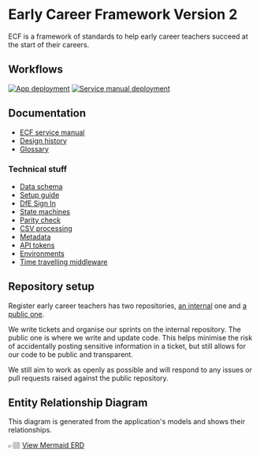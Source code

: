 # Early Career Framework Version 2

ECF is a framework of standards to help early career teachers succeed at the start of their careers.

## Workflows

[![App deployment](https://github.com/DFE-Digital/register-early-career-teachers-public/actions/workflows/deploy.yml/badge.svg)](https://github.com/DFE-Digital/register-early-career-teachers/actions/workflows/deploy.yml)
[![Service manual deployment](https://github.com/DFE-Digital/register-early-career-teachers-public/actions/workflows/publish-documentation.yml/badge.svg)](https://github.com/DFE-Digital/register-early-career-teachers/actions/workflows/publish-documentation.yml)

## Documentation

* [ECF service manual](https://register-ects-service-manual.education.gov.uk/)
* [Design history](https://teacher-cpd.design-history.education.gov.uk/ecf-v2/)
* [Glossary](./documentation/glossary.md)

### Technical stuff

* [Data schema](https://github.com/DFE-Digital/register-early-career-teachers/wiki/Data-schema)
* [Setup guide](./documentation/setup.md)
* [DfE Sign In](./documentation/dfe-sign-in.md)
* [State machines](./documentation/state-machines.md)
* [Parity check](./documentation/parity-check.md)
* [CSV processing](./documentation/csv-processing.md)
* [Metadata](./documentation/metadata.md)
* [API tokens](./documentation/api-tokens.md)
* [Environments](./documentation/environments.md)
* [Time travelling middleware](./documentation/time-travelling-middleware.md)

## Repository setup

Register early career teachers has two repositories, [an internal](https://github.com/DFE-Digital/register-ects-project-board) one and [a public one](https://github.com/DFE-Digital/register-early-career-teachers-public).

We write tickets and organise our sprints on the internal repository. The public one is where we write and update code. This helps minimise the risk of accidentally posting sensitive information in a ticket, but still allows for our code to be public and transparent.

We still aim to work as openly as possible and will respond to any issues or pull requests raised against the public repository.


## Entity Relationship Diagram

This diagram is generated from the application's models and shows their relationships.

👉🏽 [View Mermaid ERD](documentation/domain-model.md)
